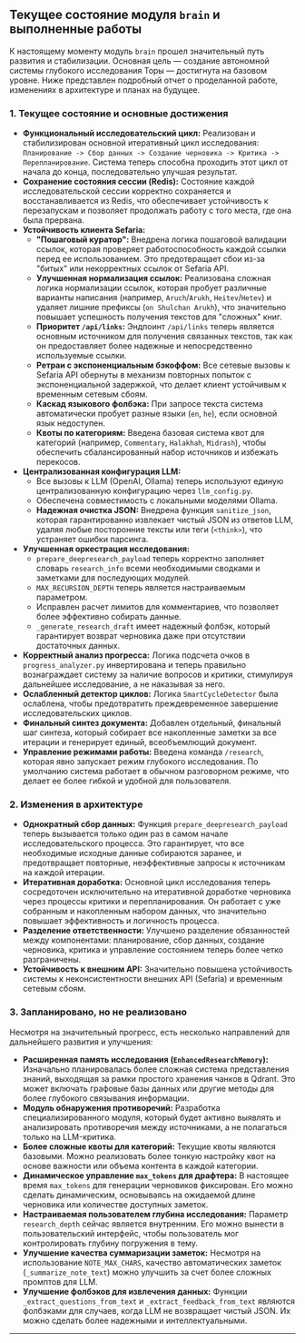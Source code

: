 ## Текущее состояние модуля `brain` и выполненные работы

К настоящему моменту модуль `brain` прошел значительный путь развития и стабилизации. Основная цель — создание автономной системы глубокого исследования Торы — достигнута на базовом уровне. Ниже представлен подробный отчет о проделанной работе, изменениях в архитектуре и планах на будущее.

### 1. Текущее состояние и основные достижения

*   **Функциональный исследовательский цикл:** Реализован и стабилизирован основной итеративный цикл исследования: `Планирование -> Сбор данных -> Создание черновика -> Критика -> Перепланирование`. Система теперь способна проходить этот цикл от начала до конца, последовательно улучшая результат.
*   **Сохранение состояния сессии (Redis):** Состояние каждой исследовательской сессии корректно сохраняется и восстанавливается из Redis, что обеспечивает устойчивость к перезапускам и позволяет продолжать работу с того места, где она была прервана.
*   **Устойчивость клиента Sefaria:**
    *   **"Пошаговый куратор":** Внедрена логика пошаговой валидации ссылок, которая проверяет работоспособность каждой ссылки перед ее использованием. Это предотвращает сбои из-за "битых" или некорректных ссылок от Sefaria API.
    *   **Улучшенная нормализация ссылок:** Реализована сложная логика нормализации ссылок, которая пробует различные варианты написания (например, `Aruch`/`Arukh`, `Heitev`/`Hetev`) и удаляет лишние префиксы (`on Shulchan Arukh`), что значительно повышает успешность получения текстов для "сложных" книг.
    *   **Приоритет `/api/links`:** Эндпоинт `/api/links` теперь является основным источником для получения связанных текстов, так как он предоставляет более надежные и непосредственно используемые ссылки.
    *   **Ретраи с экспоненциальным бэкоффом:** Все сетевые вызовы к Sefaria API обернуты в механизм повторных попыток с экспоненциальной задержкой, что делает клиент устойчивым к временным сетевым сбоям.
    *   **Каскад языкового фолбэка:** При запросе текста система автоматически пробует разные языки (`en`, `he`), если основной язык недоступен.
    *   **Квоты по категориям:** Введена базовая система квот для категорий (например, `Commentary`, `Halakhah`, `Midrash`), чтобы обеспечить сбалансированный набор источников и избежать перекосов.
*   **Централизованная конфигурация LLM:**
    *   Все вызовы к LLM (OpenAI, Ollama) теперь используют единую централизованную конфигурацию через `llm_config.py`.
    *   Обеспечена совместимость с локальными моделями Ollama.
    *   **Надежная очистка JSON:** Внедрена функция `sanitize_json`, которая гарантированно извлекает чистый JSON из ответов LLM, удаляя любые посторонние тексты или теги (`<think>`), что устраняет ошибки парсинга.
*   **Улучшенная оркестрация исследования:**
    *   `prepare_deepresearch_payload` теперь корректно заполняет словарь `research_info` всеми необходимыми сводками и заметками для последующих модулей.
    *   `MAX_RECURSION_DEPTH` теперь является настраиваемым параметром.
    *   Исправлен расчет лимитов для комментариев, что позволяет более эффективно собирать данные.
    *   `_generate_research_draft` имеет надежный фолбэк, который гарантирует возврат черновика даже при отсутствии достаточных данных.
*   **Корректный анализ прогресса:** Логика подсчета очков в `progress_analyzer.py` инвертирована и теперь правильно вознаграждает систему за наличие вопросов и критики, стимулируя дальнейшее исследование, а не наказывая за него.
*   **Ослабленный детектор циклов:** Логика `SmartCycleDetector` была ослаблена, чтобы предотвратить преждевременное завершение исследовательских циклов.
*   **Финальный синтез документа:** Добавлен отдельный, финальный шаг синтеза, который собирает все накопленные заметки за все итерации и генерирует единый, всеобъемлющий документ.
*   **Управление режимами работы:** Введена команда `/research`, которая явно запускает режим глубокого исследования. По умолчанию система работает в обычном разговорном режиме, что делает ее более гибкой и удобной для пользователя.

### 2. Изменения в архитектуре

*   **Однократный сбор данных:** Функция `prepare_deepresearch_payload` теперь вызывается только один раз в самом начале исследовательского процесса. Это гарантирует, что все необходимые исходные данные собираются заранее, и предотвращает повторные, неэффективные запросы к источникам на каждой итерации.
*   **Итеративная доработка:** Основной цикл исследования теперь сосредоточен исключительно на итеративной доработке черновика через процессы критики и перепланирования. Он работает с уже собранным и накопленным набором данных, что значительно повышает эффективность и логичность процесса.
*   **Разделение ответственности:** Улучшено разделение обязанностей между компонентами: планирование, сбор данных, создание черновика, критика и управление состоянием теперь более четко разграничены.
*   **Устойчивость к внешним API:** Значительно повышена устойчивость системы к неконсистентности внешних API (Sefaria) и временным сетевым сбоям.

### 3. Запланировано, но не реализовано

Несмотря на значительный прогресс, есть несколько направлений для дальнейшего развития и улучшения:

*   **Расширенная память исследования (`EnhancedResearchMemory`):** Изначально планировалась более сложная система представления знаний, выходящая за рамки простого хранения чанков в Qdrant. Это может включать графовые базы данных или другие методы для более глубокого связывания информации.
*   **Модуль обнаружения противоречий:** Разработка специализированного модуля, который будет активно выявлять и анализировать противоречия между источниками, а не полагаться только на LLM-критика.
*   **Более сложные квоты для категорий:** Текущие квоты являются базовыми. Можно реализовать более тонкую настройку квот на основе важности или объема контента в каждой категории.
*   **Динамическое управление `max_tokens` для драфтера:** В настоящее время `max_tokens` для генерации черновиков фиксирован. Его можно сделать динамическим, основываясь на ожидаемой длине черновика или количестве доступных заметок.
*   **Настраиваемая пользователем глубина исследования:** Параметр `research_depth` сейчас является внутренним. Его можно вынести в пользовательский интерфейс, чтобы пользователь мог контролировать глубину погружения в тему.
*   **Улучшение качества суммаризации заметок:** Несмотря на использование `NOTE_MAX_CHARS`, качество автоматических заметок (`_summarize_note_text`) можно улучшить за счет более сложных промптов для LLM.
*   **Улучшение фолбэков для извлечения данных:** Функции `_extract_questions_from_text` и `_extract_feedback_from_text` являются фолбэками для случаев, когда LLM не возвращает чистый JSON. Их можно сделать более надежными и интеллектуальными.

---
